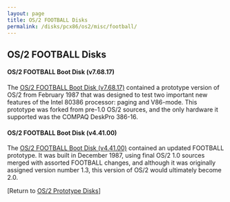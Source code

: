 ```yaml
---
layout: page
title: OS/2 FOOTBALL Disks
permalink: /disks/pcx86/os2/misc/football/
---
```


OS/2 FOOTBALL Disks
-------------------

#### OS/2 FOOTBALL Boot Disk (v7.68.17)

The [OS/2 FOOTBALL Boot Disk (v7.68.17)](/disks/pcx86/os2/misc/football/87058/) contained a prototype version of OS/2
from February 1987 that was designed to test two important new features of the Intel 80386 processor: paging and V86-mode.
This prototype was forked from pre-1.0 OS/2 sources, and the only hardware it supported was the COMPAQ DeskPro 386-16.

#### OS/2 FOOTBALL Boot Disk (v4.41.00)

The [OS/2 FOOTBALL Boot Disk (v4.41.00)](/disks/pcx86/os2/misc/football/87357/) contained an updated FOOTBALL prototype.
It was built in December 1987, using final OS/2 1.0 sources merged with assorted FOOTBALL changes, and although 
it was originally assigned version number 1.3, this version of OS/2 would ultimately become 2.0.

[Return to [OS/2 Prototype Disks](/disks/pcx86/os2/misc/)]
